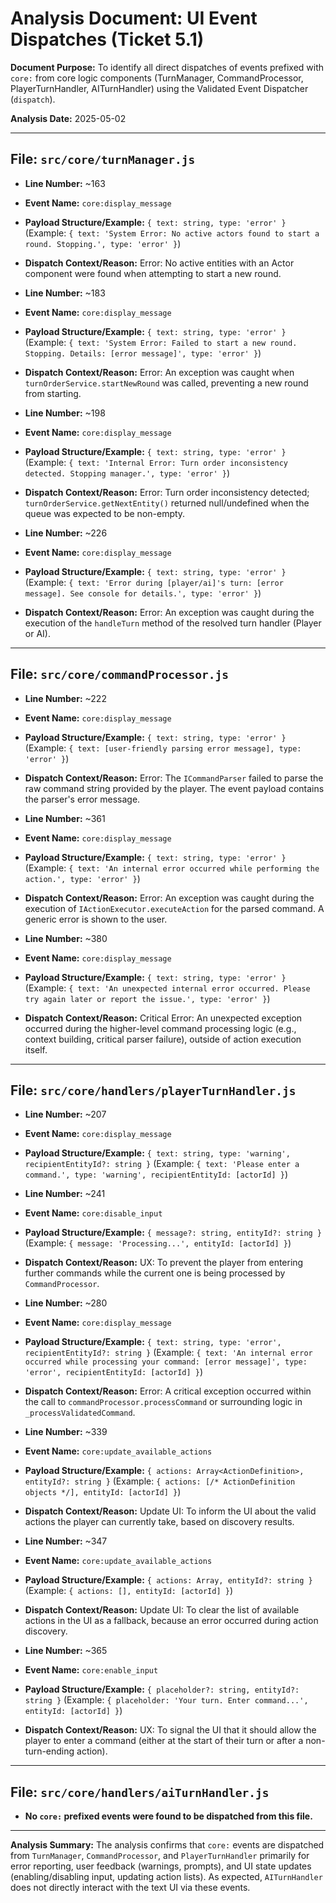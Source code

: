 # Analysis Document: UI Event Dispatches (Ticket 5.1)

**Document Purpose:** To identify all direct dispatches of events prefixed with `core:` from core logic components (TurnManager, CommandProcessor, PlayerTurnHandler, AITurnHandler) using the Validated Event Dispatcher (`dispatch`).

**Analysis Date:** 2025-05-02

---

## File: `src/core/turnManager.js`

- **Line Number:** ~163
- **Event Name:** `core:display_message`
- **Payload Structure/Example:** `{ text: string, type: 'error' }` (Example: `{ text: 'System Error: No active actors found to start a round. Stopping.', type: 'error' }`)
- **Dispatch Context/Reason:** Error: No active entities with an Actor component were found when attempting to start a new round.

- **Line Number:** ~183
- **Event Name:** `core:display_message`
- **Payload Structure/Example:** `{ text: string, type: 'error' }` (Example: `{ text: 'System Error: Failed to start a new round. Stopping. Details: [error message]', type: 'error' }`)
- **Dispatch Context/Reason:** Error: An exception was caught when `turnOrderService.startNewRound` was called, preventing a new round from starting.

- **Line Number:** ~198
- **Event Name:** `core:display_message`
- **Payload Structure/Example:** `{ text: string, type: 'error' }` (Example: `{ text: 'Internal Error: Turn order inconsistency detected. Stopping manager.', type: 'error' }`)
- **Dispatch Context/Reason:** Error: Turn order inconsistency detected; `turnOrderService.getNextEntity()` returned null/undefined when the queue was expected to be non-empty.

- **Line Number:** ~226
- **Event Name:** `core:display_message`
- **Payload Structure/Example:** `{ text: string, type: 'error' }` (Example: `{ text: 'Error during [player/ai]'s turn: [error message]. See console for details.', type: 'error' }`)
- **Dispatch Context/Reason:** Error: An exception was caught during the execution of the `handleTurn` method of the resolved turn handler (Player or AI).

---

## File: `src/core/commandProcessor.js`

- **Line Number:** ~222
- **Event Name:** `core:display_message`
- **Payload Structure/Example:** `{ text: string, type: 'error' }` (Example: `{ text: [user-friendly parsing error message], type: 'error' }`)
- **Dispatch Context/Reason:** Error: The `ICommandParser` failed to parse the raw command string provided by the player. The event payload contains the parser's error message.

- **Line Number:** ~361
- **Event Name:** `core:display_message`
- **Payload Structure/Example:** `{ text: string, type: 'error' }` (Example: `{ text: 'An internal error occurred while performing the action.', type: 'error' }`)
- **Dispatch Context/Reason:** Error: An exception was caught during the execution of `IActionExecutor.executeAction` for the parsed command. A generic error is shown to the user.

- **Line Number:** ~380
- **Event Name:** `core:display_message`
- **Payload Structure/Example:** `{ text: string, type: 'error' }` (Example: `{ text: 'An unexpected internal error occurred. Please try again later or report the issue.', type: 'error' }`)
- **Dispatch Context/Reason:** Critical Error: An unexpected exception occurred during the higher-level command processing logic (e.g., context building, critical parser failure), outside of action execution itself.

---

## File: `src/core/handlers/playerTurnHandler.js`

- **Line Number:** ~207
- **Event Name:** `core:display_message`
- **Payload Structure/Example:** `{ text: string, type: 'warning', recipientEntityId?: string }` (Example: `{ text: 'Please enter a command.', type: 'warning', recipientEntityId: [actorId] }`)

- **Line Number:** ~241
- **Event Name:** `core:disable_input`
- **Payload Structure/Example:** `{ message?: string, entityId?: string }` (Example: `{ message: 'Processing...', entityId: [actorId] }`)
- **Dispatch Context/Reason:** UX: To prevent the player from entering further commands while the current one is being processed by `CommandProcessor`.

- **Line Number:** ~280
- **Event Name:** `core:display_message`
- **Payload Structure/Example:** `{ text: string, type: 'error', recipientEntityId?: string }` (Example: `{ text: 'An internal error occurred while processing your command: [error message]', type: 'error', recipientEntityId: [actorId] }`)
- **Dispatch Context/Reason:** Error: A critical exception occurred within the call to `commandProcessor.processCommand` or surrounding logic in `_processValidatedCommand`.

- **Line Number:** ~339
- **Event Name:** `core:update_available_actions`
- **Payload Structure/Example:** `{ actions: Array<ActionDefinition>, entityId?: string }` (Example: `{ actions: [/* ActionDefinition objects */], entityId: [actorId] }`)
- **Dispatch Context/Reason:** Update UI: To inform the UI about the valid actions the player can currently take, based on discovery results.

- **Line Number:** ~347
- **Event Name:** `core:update_available_actions`
- **Payload Structure/Example:** `{ actions: Array, entityId?: string }` (Example: `{ actions: [], entityId: [actorId] }`)
- **Dispatch Context/Reason:** Update UI: To clear the list of available actions in the UI as a fallback, because an error occurred during action discovery.

- **Line Number:** ~365
- **Event Name:** `core:enable_input`
- **Payload Structure/Example:** `{ placeholder?: string, entityId?: string }` (Example: `{ placeholder: 'Your turn. Enter command...', entityId: [actorId] }`)
- **Dispatch Context/Reason:** UX: To signal the UI that it should allow the player to enter a command (either at the start of their turn or after a non-turn-ending action).

---

## File: `src/core/handlers/aiTurnHandler.js`

- **No `core:` prefixed events were found to be dispatched from this file.**

---

**Analysis Summary:** The analysis confirms that `core:` events are dispatched from `TurnManager`, `CommandProcessor`, and `PlayerTurnHandler` primarily for error reporting, user feedback (warnings, prompts), and UI state updates (enabling/disabling input, updating action lists). As expected, `AITurnHandler` does not directly interact with the text UI via these events.
